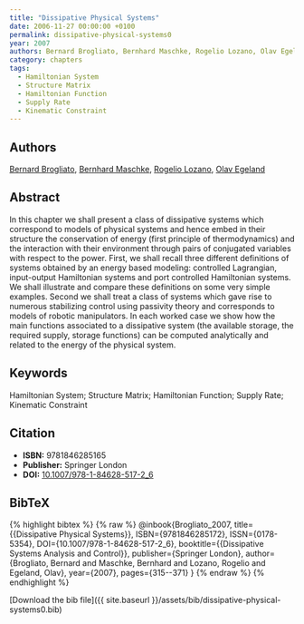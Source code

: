 ```yaml
---
title: "Dissipative Physical Systems"
date: 2006-11-27 00:00:00 +0100
permalink: dissipative-physical-systems0
year: 2007
authors: Bernard Brogliato, Bernhard Maschke, Rogelio Lozano, Olav Egeland
category: chapters
tags:
  - Hamiltonian System
  - Structure Matrix
  - Hamiltonian Function
  - Supply Rate
  - Kinematic Constraint
---
```

 
## Authors
[Bernard Brogliato](authors/bernard-brogliato), [Bernhard Maschke](authors/bernhard-maschke), [Rogelio Lozano](authors/rogelio-lozano), [Olav Egeland](authors/olav-egeland)
 
## Abstract
In this chapter we shall present a class of dissipative systems which correspond to models of physical systems and hence embed in their structure the conservation of energy (first principle of thermodynamics) and the interaction with their environment through pairs of conjugated variables with respect to the power. First, we shall recall three different definitions of systems obtained by an energy based modeling: controlled Lagrangian, input-output Hamiltonian systems and port controlled Hamiltonian systems. We shall illustrate and compare these definitions on some very simple examples. Second we shall treat a class of systems which gave rise to numerous stabilizing control using passivity theory and corresponds to models of robotic manipulators. In each worked case we show how the main functions associated to a dissipative system (the available storage, the required supply, storage functions) can be computed analytically and related to the energy of the physical system.
 
## Keywords
Hamiltonian System; Structure Matrix; Hamiltonian Function; Supply Rate; Kinematic Constraint
 
## Citation
- **ISBN:** 9781846285165
- **Publisher:** Springer London
- **DOI:** [10.1007/978-1-84628-517-2_6](https://doi.org/10.1007/978-1-84628-517-2_6)
 
## BibTeX
{% highlight bibtex %}
{% raw %}
@inbook{Brogliato_2007,
  title={{Dissipative Physical Systems}},
  ISBN={9781846285172},
  ISSN={0178-5354},
  DOI={10.1007/978-1-84628-517-2_6},
  booktitle={{Dissipative Systems Analysis and Control}},
  publisher={Springer London},
  author={Brogliato, Bernard and Maschke, Bernhard and Lozano, Rogelio and Egeland, Olav},
  year={2007},
  pages={315--371}
}
{% endraw %}
{% endhighlight %}
 
[Download the bib file]({{ site.baseurl }}/assets/bib/dissipative-physical-systems0.bib)
 
